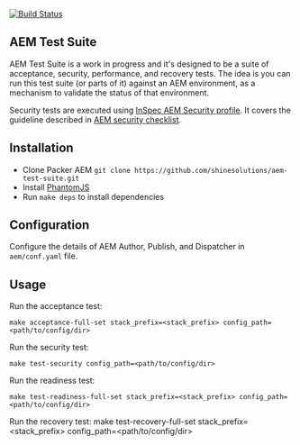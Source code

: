 [![Build Status](https://img.shields.io/travis/shinesolutions/aem-test-suite.svg)](http://travis-ci.org/shinesolutions/aem-test-suite)

AEM Test Suite
--------------

AEM Test Suite is a work in progress and it's designed to be a suite of acceptance, security, performance, and recovery tests. The idea is you can run this test suite (or parts of it) against an AEM environment, as a mechanism to validate the status of that environment.

Security tests are executed using [InSpec AEM Security profile](https://supermarket.chef.io/tools/inspec-aem-security). It covers the guideline described in [AEM security checklist](https://helpx.adobe.com/experience-manager/6-2/sites/administering/using/security-checklist.html).

Installation
------------

* Clone Packer AEM `git clone https://github.com/shinesolutions/aem-test-suite.git`
* Install [PhantomJS](https://github.com/teampoltergeist/poltergeist/tree/v1.17.0#installing-phantomjs)
* Run `make deps` to install dependencies

Configuration
-------------

Configure the details of AEM Author, Publish, and Dispatcher in `aem/conf.yaml` file.

Usage
-----

Run the acceptance test:

    make acceptance-full-set stack_prefix=<stack_prefix> config_path=<path/to/config/dir>

Run the security test:

    make test-security config_path=<path/to/config/dir>

Run the readiness test:

    make test-readiness-full-set stack_prefix=<stack_prefix> config_path=<path/to/config/dir>

Run the recovery test:
    make test-recovery-full-set stack_prefix=<stack_prefix> config_path=<path/to/config/dir>

